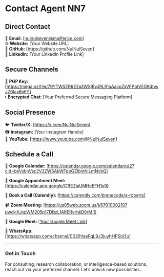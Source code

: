 # Contact Agent NN7

## Direct Contact
📧 **Email:** [nulnulseven@mailfence.com]  
🌐 **Website:** [Your Website URL]  
📡 **GitHub:** [https://github.com/NulNulSeven]  
🔗 **LinkedIn:** [Your LinkedIn Profile Link]  

## Secure Channels
🔐 **PGP Key:** [https://mega.nz/file/79YTWSZR#E2a3WXjRyJRL91aAacoZsVFPotVEGKdhwJZ6Iay6bFY]  
📞 **Encrypted Chat:** [Your Preferred Secure Messaging Platform]  

## Social Presence
🐦 **Twitter/X:** [https://x.com/NulNulSeven]  
📷 **Instagram:** [Your Instagram Handle]  
🎥 **YouTube:** [https://www.youtube.com/@NulNulSeven]  

## Schedule a Call
📅 **Google Calendar:** [https://calendar.google.com/calendar/u/2?cid=bnVsbnVsc2V2ZW5AbWFpbGZlbmNlLmNvbQ]

📅 **Google Appointment Meet:**[https://calendar.app.google/C1fEZjaUMHeEFH1u9]

📆 **Book a Call (Calendly):** [https://calendly.com/branecode/s-roberts]

📹 **Zoom Meeting:** [https://us05web.zoom.us/j/6701000210?pwd=XJxpWM205p17DBzL1AIfERvrhkD9rM.1]

🎥 **Google Meet:** [[Your Google Meet Link](https://meet.google.com/osx-nsjw-qcx)]

🎥 **WhatsApp:** [https://whatsapp.com/channel/0029VaeFqL9J3juyhHPSbl3u]

---
### Get in Touch
For consulting, research collaboration, or intelligence-based solutions, reach out via your preferred channel. Let’s unlock new possibilities.
